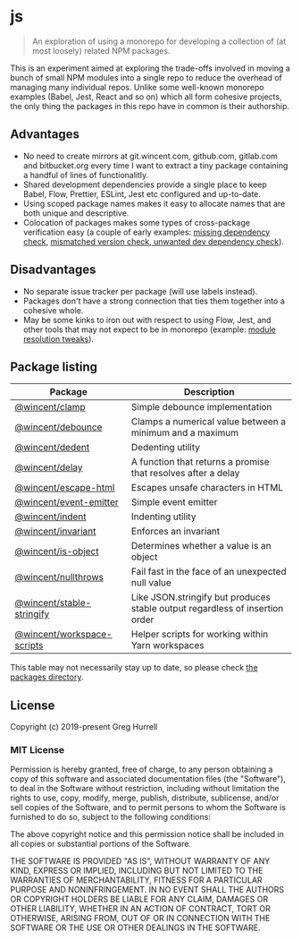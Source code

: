 # js

> An exploration of using a monorepo for developing a collection of (at most loosely) related NPM packages.

This is an experiment aimed at exploring the trade-offs involved in moving a bunch of small NPM modules into a single repo to reduce the overhead of managing many individual repos. Unlike some well-known monorepo examples (Babel, Jest, React and so on) which all form cohesive projects, the only thing the packages in this repo have in common is their authorship.

## Advantages

- No need to create mirrors at git.wincent.com, github.com, gitlab.com and bitbucket.org every time I want to extract a tiny package containing a handful of lines of functionalitly.
- Shared development dependencies provide a single place to keep Babel, Flow, Prettier, ESLint, Jest etc configured and up-to-date.
- Using scoped package names makes it easy to allocate names that are both unique and descriptive.
- Colocation of packages makes some types of cross-package verification easy (a couple of early examples: [missing dependency check](https://github.com/wincent/js/commit/02e2eb280db050e523d2a3e065a93f0ef221fb82), [mismatched version check, unwanted dev dependency check](https://github.com/wincent/js/commit/c7147c86b055ab1ecc57a24b29cb7ef274dc69de)).

## Disadvantages

- No separate issue tracker per package (will use labels instead).
- Packages don't have a strong connection that ties them together into a cohesive whole.
- May be some kinks to iron out with respect to using Flow, Jest, and other tools that may not expect to be in monorepo (example: [module resolution tweaks](https://github.com/wincent/js/commit/fe2d7318dc94354306331eb9f5b0d191a831fd9a)).

## Package listing

| Package                                                                                            | Description                                                                  |
| -------------------------------------------------------------------------------------------------- | ---------------------------------------------------------------------------- |
| [@wincent/clamp](https://github.com/wincent/js/tree/master/packages/clamp)                         | Simple debounce implementation                                               |
| [@wincent/debounce](https://github.com/wincent/js/tree/master/packages/debounce)                   | Clamps a numerical value between a minimum and a maximum                     |
| [@wincent/dedent](https://github.com/wincent/js/tree/master/packages/dedent)                       | Dedenting utility                                                            |
| [@wincent/delay](https://github.com/wincent/js/tree/master/packages/delay)                         | A function that returns a promise that resolves after a delay                |
| [@wincent/escape-html](https://github.com/wincent/js/tree/master/packages/escape-html)             | Escapes unsafe characters in HTML                                            |
| [@wincent/event-emitter](https://github.com/wincent/js/tree/master/packages/event-emitter)         | Simple event emitter                                                         |
| [@wincent/indent](https://github.com/wincent/js/tree/master/packages/indent)                       | Indenting utility                                                            |
| [@wincent/invariant](https://github.com/wincent/js/tree/master/packages/invariant)                 | Enforces an invariant                                                        |
| [@wincent/is-object](https://github.com/wincent/js/tree/master/packages/is-object)                 | Determines whether a value is an object                                      |
| [@wincent/nullthrows](https://github.com/wincent/js/tree/master/packages/nullthrows)               | Fail fast in the face of an unexpected null value                            |
| [@wincent/stable-stringify](https://github.com/wincent/js/tree/master/packages/stable-stringify)   | Like JSON.stringify but produces stable output regardless of insertion order |
| [@wincent/workspace-scripts](https://github.com/wincent/js/tree/master/packages/workspace-scripts) | Helper scripts for working within Yarn workspaces                            |

This table may not necessarily stay up to date, so please check [the packages directory](https://github.com/wincent/js/tree/master/packages).

## License

Copyright (c) 2019-present Greg Hurrell

### MIT License

Permission is hereby granted, free of charge, to any person obtaining a copy of this software and associated documentation files (the "Software"), to deal in the Software without restriction, including without limitation the rights to use, copy, modify, merge, publish, distribute, sublicense, and/or sell copies of the Software, and to permit persons to whom the Software is furnished to do so, subject to the following conditions:

The above copyright notice and this permission notice shall be included in all copies or substantial portions of the Software.

THE SOFTWARE IS PROVIDED "AS IS", WITHOUT WARRANTY OF ANY KIND, EXPRESS OR IMPLIED, INCLUDING BUT NOT LIMITED TO THE WARRANTIES OF MERCHANTABILITY, FITNESS FOR A PARTICULAR PURPOSE AND NONINFRINGEMENT. IN NO EVENT SHALL THE AUTHORS OR COPYRIGHT HOLDERS BE LIABLE FOR ANY CLAIM, DAMAGES OR OTHER LIABILITY, WHETHER IN AN ACTION OF CONTRACT, TORT OR OTHERWISE, ARISING FROM, OUT OF OR IN CONNECTION WITH THE SOFTWARE OR THE USE OR OTHER DEALINGS IN THE SOFTWARE.
